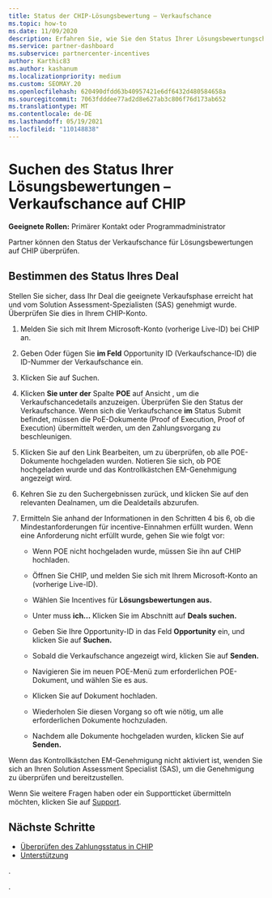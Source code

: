 ```yaml
---
title: Status der CHIP-Lösungsbewertung – Verkaufschance
ms.topic: how-to
ms.date: 11/09/2020
description: Erfahren Sie, wie Sie den Status Ihrer Lösungsbewertungschance auf der Channel Incentives Platform (CHIP) finden.
ms.service: partner-dashboard
ms.subservice: partnercenter-incentives
author: Karthic83
ms.author: kashanum
ms.localizationpriority: medium
ms.custom: SEOMAY.20
ms.openlocfilehash: 620490dfdd63b40957421e6df6432d480584658a
ms.sourcegitcommit: 7063fdddee77ad2d8e627ab3c806f76d173ab652
ms.translationtype: MT
ms.contentlocale: de-DE
ms.lasthandoff: 05/19/2021
ms.locfileid: "110148838"
---
```

# <a name="find-your-solution-assessments-opportunity-status-on-chip"></a>Suchen des Status Ihrer Lösungsbewertungen – Verkaufschance auf CHIP

**Geeignete Rollen:** Primärer Kontakt oder Programmadministrator

Partner können den Status der Verkaufschance für Lösungsbewertungen auf CHIP überprüfen.

## <a name="determine-the-status-of-your-deal"></a>Bestimmen des Status Ihres Deal

Stellen Sie sicher, dass Ihr Deal die geeignete Verkaufsphase erreicht hat und vom Solution Assessment-Spezialisten (SAS) genehmigt wurde. Überprüfen Sie dies in Ihrem CHIP-Konto.

1. Melden Sie sich mit Ihrem Microsoft-Konto (vorherige Live-ID) bei CHIP an.
1. Geben Oder fügen Sie **im Feld** Opportunity ID (Verkaufschance-ID) die ID-Nummer der Verkaufschance ein.
3. Klicken Sie auf Suchen.

1. Klicken **Sie unter der** Spalte **POE** auf Ansicht , um die Verkaufschancedetails anzuzeigen. Überprüfen Sie den Status der Verkaufschance. Wenn sich die Verkaufschance **im** Status Submit befindet, müssen die PoE-Dokumente (Proof of Execution, Proof of Execution) übermittelt werden, um den Zahlungsvorgang zu beschleunigen.
 
1. Klicken Sie auf den Link Bearbeiten, um zu überprüfen, ob alle POE-Dokumente hochgeladen wurden. Notieren Sie sich, ob POE hochgeladen wurde und das Kontrollkästchen EM-Genehmigung angezeigt wird.
 
1. Kehren Sie zu den Suchergebnissen zurück, und klicken Sie auf den relevanten Dealnamen, um die Dealdetails abzurufen. 

1. Ermitteln Sie anhand der Informationen in den Schritten 4 bis 6, ob die Mindestanforderungen für incentive-Einnahmen erfüllt wurden. Wenn eine Anforderung nicht erfüllt wurde, gehen Sie wie folgt vor:
 
     - Wenn POE nicht hochgeladen wurde, müssen Sie ihn auf CHIP hochladen.
 
     - Öffnen Sie CHIP, und melden Sie sich mit Ihrem Microsoft-Konto an (vorherige Live-ID).
 
     - Wählen Sie Incentives für **Lösungsbewertungen aus.**

     - Unter muss **ich...** Klicken Sie im Abschnitt auf **Deals suchen.**

     - Geben Sie Ihre Opportunity-ID in das Feld **Opportunity** ein, und klicken Sie auf **Suchen.**

     - Sobald die Verkaufschance angezeigt wird, klicken Sie auf **Senden.**
  
     - Navigieren Sie im neuen POE-Menü zum erforderlichen POE-Dokument, und wählen Sie es aus.

     - Klicken Sie auf Dokument hochladen.

     - Wiederholen Sie diesen Vorgang so oft wie nötig, um alle erforderlichen Dokumente hochzuladen.

     - Nachdem alle Dokumente hochgeladen wurden, klicken Sie auf **Senden.**

Wenn das Kontrollkästchen EM-Genehmigung nicht aktiviert ist, wenden Sie sich an Ihren Solution Assessment Specialist (SAS), um die Genehmigung zu überprüfen und bereitzustellen.
 
Wenn Sie weitere Fragen haben oder ein Supportticket übermitteln möchten, klicken Sie auf [Support](report-problems-with-partner-center.md).

## <a name="next-steps"></a>Nächste Schritte

- [Überprüfen des Zahlungsstatus in CHIP](chip-payment-status.md)
- [Unterstützung](report-problems-with-partner-center.md)

.




.





